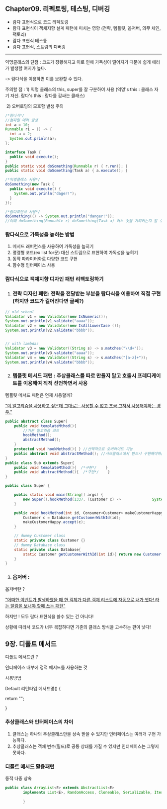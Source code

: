 ## Chapter09. 리펙토링, 테스팅, 디버깅

* 람다 표현식으로 코드 리펙토링
* 람다 표현식이 객체지향 설계 패턴에 미치는 영향 (전략, 템플릿, 옵저버, 의무 체인, 팩토리)
* 람다 표현식 테스틍
* 람다 표현식, 스트림의 디버깅 

------

익명클래스의 단점 : 코드가 장황해지고 이로 인해 가독성이 떨어지기 때문에 쉽게 에러가 발생할 여지가 높다.

-> 람다식을 이용하면 이를 보완할 수 있다.



주의할 점 : 1)  익명 클래스의 this, super를 잘 구분하여 사용  (익명's this : 클래스 자기 자신.    람다's this : 람다를 감싸는 클래스)

​				 2) 오버로딩의 모호함 발생 주의

~~~java
/*람다식*/
//컴파일 에러 발생
int a = 10;
Runnable r1 = () -> {
  int a = 2;
  System.out.prinln(a);
};

~~~

~~~java
interface Task {
  public void execute();
}
public static void doSomething(Runnable r) { r.run(); }
public static void doSomething(Task a) { a.execute(); }

/*익명클래스 사용*/
doSomething(new Task {
  public void execute() {
    System.out.prinln("dager!");
  }
});

/*람다표현식 사용*/
doSomething(() -> System.out.println("danger!"));
//이때 doSomething(Runnable r) doSomething(Task a) 어느 것을 가리키는지 알 수가 없다.
~~~

### 람다식으로 가독성을 높히는 방법

1. 메서드 래퍼런스를 사용하여 가독성을 높히기
2. 명령형 코드(ex list for문) 대신 스트림으로 표현하여 가독성을 높히기
3. 동작 파라미터화로 다양한 코드 구현
4. 함수형 인터페이스 사용



### 람다식으로 객체지향 디자인 패턴 리팩토링하기



1. ### 전략 디자인 패턴: 전략을 전달받는 부분을 람다식을 이용하여 직접 구현 (하지만 코드가 길어진다면 글쎄?)

~~~java
// old school
Validator v1 = new Validator(new IsNumeric());
System.out.println(v1.validate("aaaa"));
Validator v2 = new Validator(new IsAllLowerCase ());
System.out.println(v2.validate("bbbb"));


// with lambdas
Validator v3 = new Validator((String s) -> s.matches("\\d+"));
System.out.println(v3.validate("aaaa"));
Validator v4 = new Validator((String s) -> s.matches("[a-z]+"));
System.out.println(v4.validate("bbbb"));
~~~

2. ### 템플릿 메서드 패턴 : 추상클래스를 따로 만들지 말고 호출시 프레디케이트를 이용해여 직적 선언하면서 사용

템플릿 메서드 패턴은 언제 사용할까?

<u>"이 알고리즘을 사용하고 싶은데 그대로는 사용할 수 없고 조금 고쳐서 사용해야하는 경우."</u>

~~~java
public abstract class Super{
    public void templateMthod(){
        //기본 알고리즘 코드
        hookMethod();
        abstractMethod();
    }
    protected void hookMethod(){ } //선택적으로 오버라이드 가능
    public abstract void abstractMethod(); //서브클래스에서 반드시 구현해야하는 												추상메서드
}
public class Sub extends Super{
    public void templateMthod(){  /*구현*/    }
    public void abstractMethod(){  /*구현*/    }
}
~~~

~~~java
public class Super {

    public static void main(String[] args) {
        new Super().hookMethod(1337, (Customer c) -> 			  System.out.println("Hello!"));
    }

    public void hookMethod(int id, Consumer<Customer> makeCustomerHappy){
        Customer c = Database.getCustomerWithId(id);
        makeCustomerHappy.accept(c);
    }

    // dummy Customer class
    static private class Customer {}
    // dummy Database class
    static private class Database{
        static Customer getCustomerWithId(int id){ return new Customer();}
    }
}
~~~

3. ### 옵저버 : 

옵저버란 ? 

<u>"어떠한 이벤트가 발생하였을 때 한 객체가 다른 객체 리스트에 자동으로 내가 썻다! 라는 알림을 보내야 할때 쓰는 패턴"</u>

하지만 ! 모두 람다 표현식을 쓸수 있는 건 아니다!

상황에 따라서 코드가 너무 복잡하다면 기존의 클래스 방식을 고수하는 편이 낫다!





## 9장. 디폴트 메서드

디폴트 메서드란 ? 

인터페이스 내부에 정적 메서드를 사용하는 것



사용방법

Default 리턴타입 메서드명() {	

return "";

}



### 추상클래스와 인터페이스의 차이

1. 클래스는 하나의 추상클래스만을 상속 받을 수 있지만 인터페이스는 여러개 구현 가능하다.
2. 추상클래스는 객체 변수(필드)로 공통 상태를 가질 수 있지만 인터페이스는 그렇지 못하다.



### 디폴트 메서드 활용패턴



동적 다중 상속

~~~java
public class ArrayList<E> extends AbstractList<E>
		implements List<E>, RandomAccess, Cloneable, Serializable, Iterable<E>, Collection<E>{
		
		}
~~~








